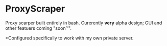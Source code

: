 # ProxyScraper
Proxy scarper built entirely in bash. Curerently <b>very</b> alpha design; GUI and other featuers coming "soon™".

 
*Configured specifically to work with my own private server. 
